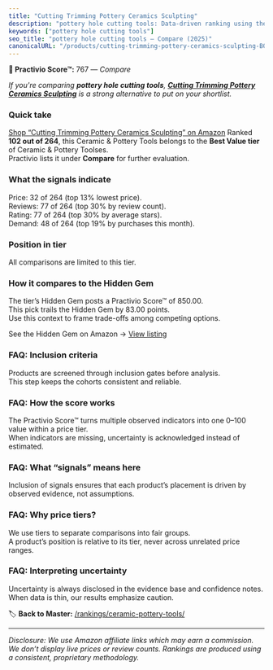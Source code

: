 ```yaml
---
title: "Cutting Trimming Pottery Ceramics Sculpting"
description: "pottery hole cutting tools: Data-driven ranking using the Practivio Score™. Positioned by quality, value, demand, findability, momentum."
keywords: ["pottery hole cutting tools"]
seo_title: "pottery hole cutting tools — Compare (2025)"
canonicalURL: "/products/cutting-trimming-pottery-ceramics-sculpting-B09YRNDRQM/"
---
```


**🛒 Practivio Score™:** 767 — _Compare_


*If you're comparing **pottery hole cutting tools**, **[Cutting Trimming Pottery Ceramics Sculpting](https://www.amazon.com/dp/B09YRNDRQM?tag=practivio-20)** is a strong alternative to put on your shortlist.*
### Quick take
[Shop “Cutting Trimming Pottery Ceramics Sculpting” on Amazon](https://www.amazon.com/dp/B09YRNDRQM?tag=practivio-20)
Ranked **102 out of 264**, this Ceramic & Pottery Tools belongs to the **Best Value tier** of Ceramic & Pottery Toolses.  
Practivio lists it under **Compare** for further evaluation.

### What the signals indicate
Price: 32 of 264 (top 13% lowest price).  
Reviews: 77 of 264 (top 30% by review count).  
Rating: 77 of 264 (top 30% by average stars).  
Demand: 48 of 264 (top 19% by purchases this month).

### Position in tier
All comparisons are limited to this tier.

### How it compares to the Hidden Gem
The tier’s Hidden Gem posts a Practivio Score™ of 850.00.  
This pick trails the Hidden Gem by 83.00 points.  
Use this context to frame trade-offs among competing options.  

See the Hidden Gem on Amazon → [View listing](https://www.amazon.com/dp/B0919J4G86?tag=practivio-20)

### FAQ: Inclusion criteria
Products are screened through inclusion gates before analysis.  
This step keeps the cohorts consistent and reliable.

### FAQ: How the score works
The Practivio Score™ turns multiple observed indicators into one 0–100 value within a price tier.  
When indicators are missing, uncertainty is acknowledged instead of estimated.

### FAQ: What “signals” means here
Inclusion of signals ensures that each product’s placement is driven by observed evidence, not assumptions.

### FAQ: Why price tiers?
We use tiers to separate comparisons into fair groups.  
A product’s position is relative to its tier, never across unrelated price ranges.

### FAQ: Interpreting uncertainty
Uncertainty is always disclosed in the evidence base and confidence notes.  
When data is thin, our results emphasize caution.

<!-- Missing template for Compare/CompareWithinPriceClass -->


🏷️ **Back to Master:** [/rankings/ceramic-pottery-tools/](/rankings/ceramic-pottery-tools/)

---
_Disclosure: We use Amazon affiliate links which may earn a commission. We don’t display live prices or review counts. Rankings are produced using a consistent, proprietary methodology._
